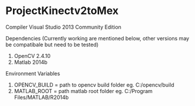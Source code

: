 # ProjectKinectv2toMex
Compiler
  Visual Studio 2013 Community Edition

Dependencies (Currently working are mentioned below, other versions may be compatibale but need to be tested)
  1. OpenCV 2.4.10
  2. Matlab 2014b
  
Environment Variables
  1. OPENCV_BUILD = path to opencv build folder eg. C:/opencv/build
  2. MATLAB_ROOT = path matlab root folder eg. C:/Program Files/MATLAB/R2014b
